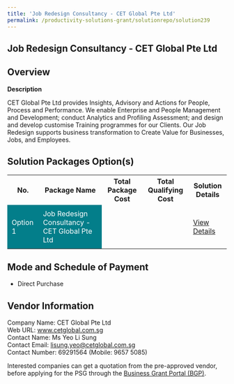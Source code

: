 ```yaml
---
title: 'Job Redesign Consultancy - CET Global Pte Ltd'
permalink: /productivity-solutions-grant/solutionrepo/solution239
---
```


## Job Redesign Consultancy - CET Global Pte Ltd

## Overview

**Description**

CET Global Pte Ltd provides Insights, Advisory and Actions for People, Process and Performance. We enable Enterprise and People Management and Development; conduct Analytics and Profiling Assessment; and design and develop customise Training programmes for our Clients. Our Job Redesign supports business transformation to Create Value for Businesses, Jobs, and Employees.

## Solution Packages Option(s)

<table>
<tr>
<th><b>No.</b></th>
<th><b>Package Name</b></th>
<th><b>Total Package Cost</b></th>
<th><b>Total Qualifying Cost</b></th>
<th><b>Solution Details</b></th>
</tr>
<tr>
<td style='padding: 10px; background-color: #037E8A; color: #FFFFFF;'>Option 1</td>
<td style='padding: 10px; background-color: #037E8A; color: #FFFFFF;'>Job Redesign Consultancy - CET Global Pte Ltd </td>
<td style='padding: 10px;'> </td>
<td style='padding: 10px;'> </td>
<td style='padding: 10px;'><a href='/images/psg/CaseStudybyCETGlobalPteLtd_v1.pdf.pdf' target='_blank'>View Details</a></td>
</tr>
</table>

## Mode and Schedule of Payment

 - Direct Purchase

## Vendor Information

 Company Name: CET Global Pte Ltd<br>Web URL: www.cetglobal.com.sg <br>Contact Name: Ms Yeo Li Sung<br>Contact Email: lisung.yeo@cetglobal.com.sg<br>Contact Number: 69291564 (Mobile: 9657 5085)

Interested companies can get a quotation from the pre-approved vendor, before applying for the PSG through the <a href='https://www.businessgrants.gov.sg/' target='_blank' rel='noopener'>Business Grant Portal (BGP)</a>.

<script src="/jquery/resize-tables.js"></script>
